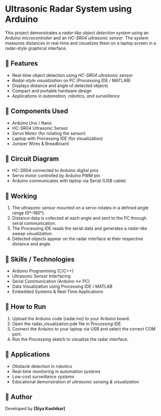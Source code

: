 # Ultrasonic Radar System using Arduino

This project demonstrates a *radar-like object detection system* using an *Arduino microcontroller* and an *HC-SR04 ultrasonic sensor*. The system measures distances in real-time and visualizes them on a laptop screen in a radar-style graphical interface.

## 🔹 Features
- Real-time object detection using *HC-SR04 ultrasonic sensor*  
- *Radar-style visualization* on PC (Processing IDE / MATLAB)  
- Displays distance and angle of detected objects  
- Compact and portable hardware design  
- Applications in *automation, robotics, and surveillance*  

## 🔹 Components Used
- Arduino Uno / Nano  
- HC-SR04 Ultrasonic Sensor  
- Servo Motor (for rotating the sensor)  
- Laptop with Processing IDE (for visualization)  
- Jumper Wires & Breadboard  

## 🔹 Circuit Diagram
- HC-SR04 connected to Arduino digital pins  
- Servo motor controlled by Arduino PWM pin  
- Arduino communicates with laptop via Serial (USB cable)  

## 🔹 Working
1. The ultrasonic sensor mounted on a servo rotates in a defined angle range (0°–180°).  
2. Distance data is collected at each angle and sent to the PC through serial communication.  
3. The Processing IDE reads the serial data and generates a *radar-like sweep visualization*.  
4. Detected objects appear on the radar interface at their respective distance and angle.  

## 🔹 Skills / Technologies
- Arduino Programming (C/C++)  
- Ultrasonic Sensor Interfacing  
- Serial Communication (Arduino ↔ PC)  
- Data Visualization using Processing IDE / MATLAB  
- Embedded Systems & Real-Time Applications  

## 🔹 How to Run
1. Upload the Arduino code (radar.ino) to your Arduino board.  
2. Open the radar_visualization.pde file in *Processing IDE*.  
3. Connect the Arduino to your laptop via USB and select the correct COM port.  
4. Run the Processing sketch to visualize the radar interface.  

## 🔹 Applications
- Obstacle detection in *robotics*  
- Real-time monitoring in *automation systems*  
- Low-cost *surveillance systems*  
- Educational demonstration of *ultrasonic sensing & visualization*  

## 🔹 Author
Developed by **[Siya Kashikar]**

